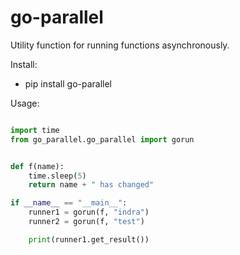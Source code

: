 # go-parallel
Utility function for running functions asynchronously.

Install:

* pip install go-parallel

Usage:
```python

import time
from go_parallel.go_parallel import gorun


def f(name):
    time.sleep(5)
    return name + " has changed"

if __name__ == "__main__":
    runner1 = gorun(f, "indra")
    runner2 = gorun(f, "test")

    print(runner1.get_result())

```
